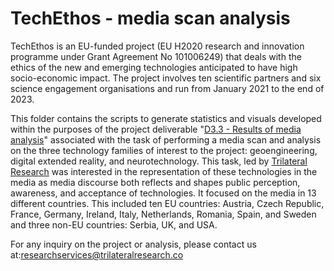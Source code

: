 # TechEthos - media scan analysis

TechEthos is an EU-funded project (EU H2020 research and innovation programme under Grant Agreement No 101006249) that deals with the ethics of the new and emerging technologies anticipated to have high socio-economic impact. The project involves ten scientific partners and six science engagement organisations and run from January 2021 to the end of 2023.

This folder contains the scripts to generate statistics and visuals developed within the purposes of the project deliverable "[D3.3 - Results of media analysis](https://www.techethos.eu/results-of-media-analysis/)" associated with the task of performing a media scan and analysis on the three technology families of interest to the project: geoengineering, digital extended reality, and neurotechnology. This task, led by [Trilateral Research](https://trilateralresearch.com/about) was interested in the representation of these technologies in the media as media discourse both reflects and shapes public perception, awareness, and acceptance of technologies. It focused on the media in 13 different countries. This included ten EU countries: Austria, Czech Republic, France, Germany, Ireland, Italy, Netherlands, Romania, Spain, and Sweden and three non-EU countries: Serbia, UK, and USA.

For any inquiry on the project or analysis, please contact us at:researchservices@trilateralresearch.co

